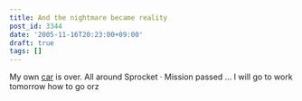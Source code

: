 ```yaml
---
title: And the nightmare became reality
post_id: 3344
date: '2005-11-16T20:23:00+09:00'
draft: true
tags: []
---
```


My own [car](https://danmaq.com/tag/yb-1) is over. All around Sprocket · Mission passed ... I will go to work tomorrow how to go orz
